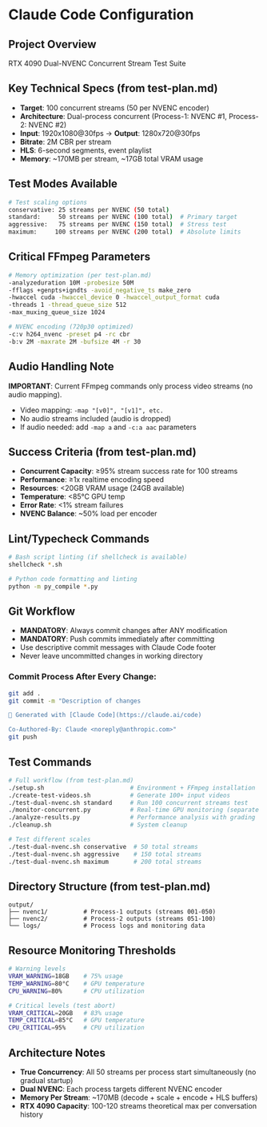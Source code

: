# Claude Code Configuration

## Project Overview
RTX 4090 Dual-NVENC Concurrent Stream Test Suite

## Key Technical Specs (from test-plan.md)
- **Target**: 100 concurrent streams (50 per NVENC encoder)
- **Architecture**: Dual-process concurrent (Process-1: NVENC #1, Process-2: NVENC #2)
- **Input**: 1920x1080@30fps → **Output**: 1280x720@30fps
- **Bitrate**: 2M CBR per stream
- **HLS**: 6-second segments, event playlist
- **Memory**: ~170MB per stream, ~17GB total VRAM usage

## Test Modes Available
```bash
# Test scaling options
conservative: 25 streams per NVENC (50 total)
standard:     50 streams per NVENC (100 total)  # Primary target
aggressive:   75 streams per NVENC (150 total)  # Stress test
maximum:     100 streams per NVENC (200 total)  # Absolute limits
```

## Critical FFmpeg Parameters
```bash
# Memory optimization (per test-plan.md)
-analyzeduration 10M -probesize 50M
-fflags +genpts+igndts -avoid_negative_ts make_zero
-hwaccel cuda -hwaccel_device 0 -hwaccel_output_format cuda
-threads 1 -thread_queue_size 512
-max_muxing_queue_size 1024

# NVENC encoding (720p30 optimized)
-c:v h264_nvenc -preset p4 -rc cbr
-b:v 2M -maxrate 2M -bufsize 4M -r 30
```

## Audio Handling Note
**IMPORTANT**: Current FFmpeg commands only process video streams (no audio mapping).
- Video mapping: `-map "[v0]", "[v1]", etc.`
- No audio streams included (audio is dropped)
- If audio needed: add `-map a` and `-c:a aac` parameters

## Success Criteria (from test-plan.md)
- **Concurrent Capacity**: ≥95% stream success rate for 100 streams
- **Performance**: ≥1x realtime encoding speed
- **Resources**: <20GB VRAM usage (24GB available)
- **Temperature**: <85°C GPU temp
- **Error Rate**: <1% stream failures
- **NVENC Balance**: ~50% load per encoder

## Lint/Typecheck Commands
```bash
# Bash script linting (if shellcheck is available)
shellcheck *.sh

# Python code formatting and linting
python -m py_compile *.py
```

## Git Workflow
- **MANDATORY**: Always commit changes after ANY modification
- **MANDATORY**: Push commits immediately after committing
- Use descriptive commit messages with Claude Code footer
- Never leave uncommitted changes in working directory

### Commit Process After Every Change:
```bash
git add .
git commit -m "Description of changes

🤖 Generated with [Claude Code](https://claude.ai/code)

Co-Authored-By: Claude <noreply@anthropic.com>"
git push
```

## Test Commands
```bash
# Full workflow (from test-plan.md)
./setup.sh                        # Environment + FFmpeg installation
./create-test-videos.sh           # Generate 100+ input videos
./test-dual-nvenc.sh standard     # Run 100 concurrent streams test
./monitor-concurrent.py           # Real-time GPU monitoring (separate terminal)
./analyze-results.py              # Performance analysis with grading
./cleanup.sh                      # System cleanup

# Test different scales
./test-dual-nvenc.sh conservative  # 50 total streams
./test-dual-nvenc.sh aggressive    # 150 total streams
./test-dual-nvenc.sh maximum       # 200 total streams
```

## Directory Structure (from test-plan.md)
```
output/
├── nvenc1/          # Process-1 outputs (streams 001-050)
├── nvenc2/          # Process-2 outputs (streams 051-100)
└── logs/            # Process logs and monitoring data
```

## Resource Monitoring Thresholds
```bash
# Warning levels
VRAM_WARNING=18GB    # 75% usage
TEMP_WARNING=80°C    # GPU temperature
CPU_WARNING=80%      # CPU utilization

# Critical levels (test abort)
VRAM_CRITICAL=20GB   # 83% usage
TEMP_CRITICAL=85°C   # GPU temperature
CPU_CRITICAL=95%     # CPU utilization
```

## Architecture Notes
- **True Concurrency**: All 50 streams per process start simultaneously (no gradual startup)
- **Dual NVENC**: Each process targets different NVENC encoder
- **Memory Per Stream**: ~170MB (decode + scale + encode + HLS buffers)
- **RTX 4090 Capacity**: 100-120 streams theoretical max per conversation history
